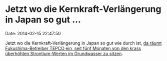 Jetzt wo die Kernkraft-Verlängerung in Japan so gut \...
========================================================

Date: 2014-02-15 22:47:50

Jetzt wo die Kernkraft-Verlängerung in Japan so gut wie durch ist, [da
räumt Fukushima-Betreiber TEPCO ein, seit fünf Monaten von den krass
überhöhten Strontium-Werten im Grundwasser zu
sitzen](http://www.reuters.com/article/2014/02/13/us-japan-nuclear-fukushima-strontium-idUSBREA1C09720140213).

